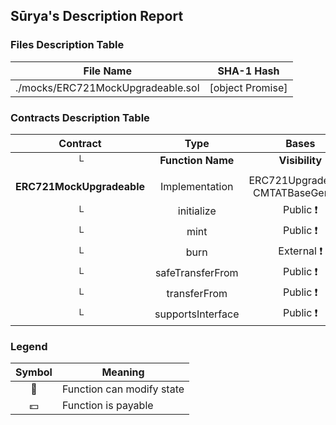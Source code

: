 ## Sūrya's Description Report

### Files Description Table


|  File Name  |  SHA-1 Hash  |
|-------------|--------------|
| ./mocks/ERC721MockUpgradeable.sol | [object Promise] |


### Contracts Description Table


|  Contract  |         Type        |       Bases      |                  |                 |
|:----------:|:-------------------:|:----------------:|:----------------:|:---------------:|
|     └      |  **Function Name**  |  **Visibility**  |  **Mutability**  |  **Modifiers**  |
||||||
| **ERC721MockUpgradeable** | Implementation | ERC721Upgradeable, CMTATBaseGeneric |||
| └ | initialize | Public ❗️ | 🛑  | initializer |
| └ | mint | Public ❗️ | 🛑  |NO❗️ |
| └ | burn | External ❗️ | 🛑  |NO❗️ |
| └ | safeTransferFrom | Public ❗️ | 🛑  |NO❗️ |
| └ | transferFrom | Public ❗️ | 🛑  |NO❗️ |
| └ | supportsInterface | Public ❗️ |   |NO❗️ |


### Legend

|  Symbol  |  Meaning  |
|:--------:|-----------|
|    🛑    | Function can modify state |
|    💵    | Function is payable |
